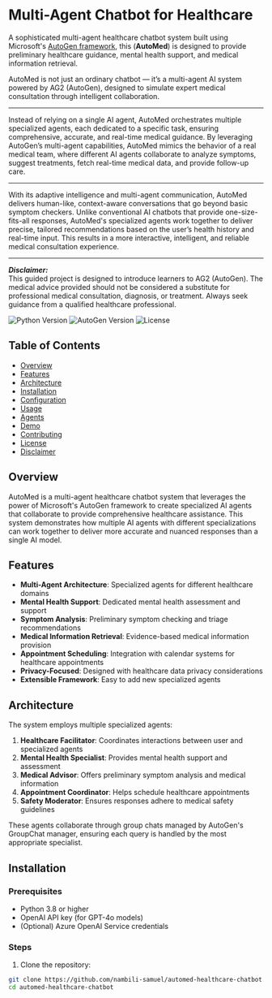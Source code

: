 # Multi-Agent Chatbot for Healthcare

A sophisticated multi-agent healthcare chatbot system built using Microsoft's [AutoGen framework](https://www.microsoft.com/en-us/research/project/autogen/), this (**AutoMed**) is designed to provide preliminary healthcare guidance, mental health support, and medical information retrieval.  

AutoMed is not just an ordinary chatbot — it’s a multi-agent AI system powered by AG2 (AutoGen), designed to simulate expert medical consultation through intelligent collaboration.  

---

Instead of relying on a single AI agent, AutoMed orchestrates multiple specialized agents, each dedicated to a specific task, ensuring comprehensive, accurate, and real-time medical guidance. By leveraging AutoGen’s multi-agent capabilities, AutoMed mimics the behavior of a real medical team, where different AI agents collaborate to analyze symptoms, suggest treatments, fetch real-time medical data, and provide follow-up care.  

---

With its adaptive intelligence and multi-agent communication, AutoMed delivers human-like, context-aware conversations that go beyond basic symptom checkers. Unlike conventional AI chatbots that provide one-size-fits-all responses, AutoMed's specialized agents work together to deliver precise, tailored recommendations based on the user’s health history and real-time input. This results in a more interactive, intelligent, and reliable medical consultation experience.  

---

**_Disclaimer:_**  
This guided project is designed to introduce learners to AG2 (AutoGen). The medical advice provided should not be considered a substitute for professional medical consultation, diagnosis, or treatment. Always seek guidance from a qualified healthcare professional.

![Python Version](https://img.shields.io/badge/python-3.8%2B-blue)
![AutoGen Version](https://img.shields.io/badge/autogen-0.2%2B-orange)
![License](https://img.shields.io/badge/license-MIT-green)

## Table of Contents

- [Overview](#overview)
- [Features](#features)
- [Architecture](#architecture)
- [Installation](#installation)
- [Configuration](#configuration)
- [Usage](#usage)
- [Agents](#agents)
- [Demo](#demo)
- [Contributing](#contributing)
- [License](#license)
- [Disclaimer](#disclaimer)

## Overview

AutoMed is a multi-agent healthcare chatbot system that leverages the power of Microsoft's AutoGen framework to create specialized AI agents that collaborate to provide comprehensive healthcare assistance. This system demonstrates how multiple AI agents with different specializations can work together to deliver more accurate and nuanced responses than a single AI model.

## Features

- **Multi-Agent Architecture**: Specialized agents for different healthcare domains
- **Mental Health Support**: Dedicated mental health assessment and support
- **Symptom Analysis**: Preliminary symptom checking and triage recommendations
- **Medical Information Retrieval**: Evidence-based medical information provision
- **Appointment Scheduling**: Integration with calendar systems for healthcare appointments
- **Privacy-Focused**: Designed with healthcare data privacy considerations
- **Extensible Framework**: Easy to add new specialized agents

## Architecture

The system employs multiple specialized agents:

1. **Healthcare Facilitator**: Coordinates interactions between user and specialized agents
2. **Mental Health Specialist**: Provides mental health support and assessment
3. **Medical Advisor**: Offers preliminary symptom analysis and medical information
4. **Appointment Coordinator**: Helps schedule healthcare appointments
5. **Safety Moderator**: Ensures responses adhere to medical safety guidelines

These agents collaborate through group chats managed by AutoGen's GroupChat manager, ensuring each query is handled by the most appropriate specialist.

## Installation

### Prerequisites

- Python 3.8 or higher
- OpenAI API key (for GPT-4o models)
- (Optional) Azure OpenAI Service credentials

### Steps

1. Clone the repository:
```bash
git clone https://github.com/nambili-samuel/automed-healthcare-chatbot.git
cd automed-healthcare-chatbot
